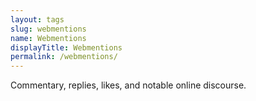 ```yaml
---
layout: tags
slug: webmentions
name: Webmentions
displayTitle: Webmentions
permalink: /webmentions/
---
```


Commentary, replies, likes, and notable online discourse.
